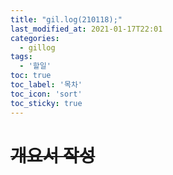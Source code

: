 ```yaml
---
title: "gil.log(210118);"
last_modified_at: 2021-01-17T22:01
categories: 
  - gillog
tags: 
  - '할일'
toc: true
toc_label: '목차'
toc_icon: 'sort'
toc_sticky: true
---
```

# ~~개요서 작성~~